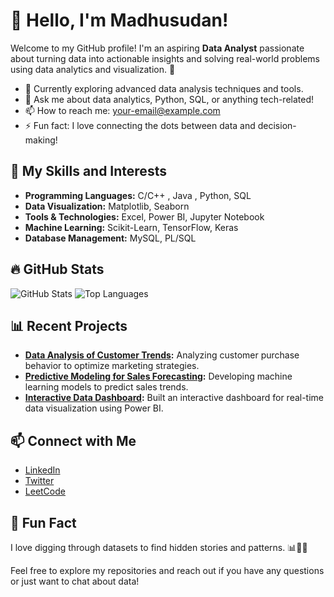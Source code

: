 # 👋 Hello, I'm Madhusudan!

Welcome to my GitHub profile! I'm an aspiring **Data Analyst** passionate about turning data into actionable insights and solving real-world problems using data analytics and visualization. 🚀

- 🌱 Currently exploring advanced data analysis techniques and tools.
- 💬 Ask me about data analytics, Python, SQL, or anything tech-related!
- 📫 How to reach me: [your-email@example.com](mailto:your-email@example.com)
- ⚡ Fun fact: I love connecting the dots between data and decision-making!

## 🚀 My Skills and Interests
- **Programming Languages:** C/C++ , Java , Python, SQL
- **Data Visualization:** Matplotlib, Seaborn
- **Tools & Technologies:** Excel, Power BI, Jupyter Notebook
- **Machine Learning:** Scikit-Learn, TensorFlow, Keras
- **Database Management:** MySQL, PL/SQL

## 🔥 GitHub Stats
![GitHub Stats](https://github-readme-stats.vercel.app/api?username=Madhusudan0626&show_icons=true&theme=radical)
![Top Languages](https://github-readme-stats.vercel.app/api/top-langs/?username=Madhusudan0626&layout=compact&theme=radical)

## 📊 Recent Projects
- **[Data Analysis of Customer Trends](https://github.com/Madhusudan0626/customer-trends-analysis):** Analyzing customer purchase behavior to optimize marketing strategies.
- **[Predictive Modeling for Sales Forecasting](https://github.com/Madhusudan0626/sales-forecasting):** Developing machine learning models to predict sales trends.
- **[Interactive Data Dashboard](https://github.com/Madhusudan0626/data-dashboard):** Built an interactive dashboard for real-time data visualization using Power BI.

## 📫 Connect with Me
- [LinkedIn](https://www.linkedin.com/in/Madhusudan0626/)
- [Twitter](https://twitter.com/Madhusudan0626)
- [LeetCode](https://leetcode.com/Madhusudan0626)

## 🌟 Fun Fact
I love digging through datasets to find hidden stories and patterns. 📊🕵️‍♂️

Feel free to explore my repositories and reach out if you have any questions or just want to chat about data!

